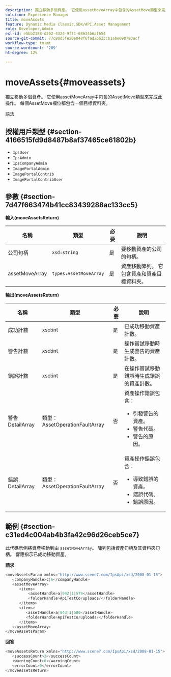 ```yaml
---
description: 獨立移動多個資產。 它使用assetMoveArray中包含的AssetMove類型來完成此操作。 每個AssetMove欄位都包含一個目標資料夾。
solution: Experience Manager
title: moveAssets
feature: Dynamic Media Classic,SDK/API,Asset Management
role: Developer,Admin
exl-id: e5bb2188-d262-4324-9f71-68634b6af654
source-git-commit: 77c88d5fe20e048f6fad2bb23cb1abe090793acf
workflow-type: tm+mt
source-wordcount: '209'
ht-degree: 12%

---
```


# moveAssets{#moveassets}

獨立移動多個資產。 它使用assetMoveArray中包含的AssetMove類型來完成此操作。 每個AssetMove欄位都包含一個目標資料夾。

語法

## 授權用戶類型 {#section-4166515fd9d8487b8af37465ce61802b}

* `IpsUser`
* `IpsAdmin`
* `IpsCompanyAdmin`
* `ImagePortalAdmin`
* `ImagePortalContrib`
* `ImagePortalContribUser`

## 參數 {#section-7d47f663474b41cc83439288ac133cc5}

**輸入(moveAssetsReturn)**

| 名稱 | 類型 | 必要 | 說明 |
|---|---|---|---|
| 公司句柄 | `xsd:string` | 是 | 要移動資產的公司的句柄。 |
| assetMoveArray | `types:AssetMoveArray` | 是 | 資產移動陣列。 它包含資產和資產目標資料夾。 |

**輸出(moveAssetsReturn)**

<table id="table_FD902FAB4F98413C8A051270ADD7D9C7"> 
 <thead> 
  <tr> 
   <th colname="col1" class="entry"> 名稱 </th> 
   <th colname="col2" class="entry"> 類型 </th> 
   <th colname="col3" class="entry"> 必要 </th> 
   <th colname="col4" class="entry"> 說明 </th> 
  </tr> 
 </thead>
 <tbody> 
  <tr> 
   <td colname="col1"> <span class="codeph"> <span class="varname"> 成功計數</span> </span> </td> 
   <td colname="col2"> <span class="codeph"> xsd:int</span> </td> 
   <td colname="col3"> 是 </td> 
   <td colname="col4"> 已成功移動資產計數。 </td> 
  </tr> 
  <tr> 
   <td colname="col1"> <span class="codeph"> <span class="varname"> 警告計數</span> </span> </td> 
   <td colname="col2"> <span class="codeph"> xsd:int</span> </td> 
   <td colname="col3"> 是 </td> 
   <td colname="col4"> 操作嘗試移動時生成警告的資產計數。 </td> 
  </tr> 
  <tr> 
   <td colname="col1"> <span class="codeph"> <span class="varname"> 錯誤計數</span> </span> </td> 
   <td colname="col2"> <span class="codeph"> xsd:int</span> </td> 
   <td colname="col3"> 是 </td> 
   <td colname="col4"> 在操作嘗試移動錯誤時生成錯誤的資產計數。 </td> 
  </tr> 
  <tr> 
   <td colname="col1"> <span class="codeph"> <span class="varname"> 警告DetailArray</span> </span> </td> 
   <td colname="col2"> <span class="codeph"> 類型：AssetOperationFaultArray</span> </td> 
   <td colname="col3"> 否 </td> 
   <td colname="col4"> <span class="codeph"> 資產操作錯誤</span>包含： 
    <ul id="ul_689F4A87A68140F18DFB43868226A409"> 
     <li id="li_274C8BF5932F4AF584AA92F25E0F33C6">引發警告的資產。 </li> 
     <li id="li_5CC4A9120CA94F968CAF0D0135C49E0A">警告代碼。 </li> 
     <li id="li_AEC91FA68B2E43BC8BAA108C743F5667">警告的原因。 </li> 
    </ul> </td> 
  </tr> 
  <tr> 
   <td colname="col1"> <span class="codeph"> <span class="varname"> 錯誤DetailArray</span> </span> </td> 
   <td colname="col2"> <span class="codeph"> 類型：AssetOperationFaultArray</span> </td> 
   <td colname="col3"> 否 </td> 
   <td colname="col4"> <span class="codeph"> 資產操作錯誤</span>包含： 
    <ul id="ul_C397BC384A134F429D01ADA28DF2E097"> 
     <li id="li_EAEBB5F539164480BA9EAA7C8FFBF69A">導致錯誤的資產。 </li> 
     <li id="li_F96D5FBB2F7A402AA36D8DFA3971391D">錯誤代碼。 </li> 
     <li id="li_F610415E416F43DDA4B1DBF1897E2F61">錯誤原因。 </li> 
    </ul> </td> 
  </tr> 
 </tbody> 
</table>

## 範例 {#section-c31ed4c004ab4b3fa42c96d26ceb5ce7}

此代碼示例將資產移動到由 `assetMoveArray`。 陣列包括資產句柄及其資料夾句柄。 響應指示已成功移動資產。

**請求**

```java
<moveAssetsParam xmlns="http://www.scene7.com/IpsApi/xsd/2008-01-15">
   <companyHandle>c|6</companyHandle>
   <assetMoveArray>
      <items>
          <assetHandle>a|942|1|579</assetHandle>
          <folderHandle>ApiTestCo/uploads/</folderHandle>
      </items>
      <items>
         <assetHandle>a|943|1|580</assetHandle>
         <folderHandle>ApiTestCo/uploads/</folderHandle>
      </items>
   </assetMoveArray>
</moveAssetsParam>
```

**回答**

```java
<moveAssetsReturn xmlns="http://www.scene7.com/IpsApi/xsd/2008-01-15">
   <successCount>2</successCount>
   <warningCount>0</warningCount>
   <errorCount>0</errorCount>
</moveAssetsReturn>
```
